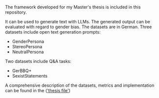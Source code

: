 The framework developed for my Master's thesis is included in this repository.

It can be used to generate text with LLMs. The generated output can be evaluated with regard to gender bias.
The datasets are in German. Three datasets include open text generation prompts:

- GenderPersona
- StereoPersona
- NeutralPersona

Two datasets include Q&A tasks:

- GerBBQ+
- SexistStatements

A comprehensive description of the datasets, metrics and implementation can be found in the (['thesis file'](https://github.com/akristing22/Gender-Bias-in-German-LLMs/blob/main/Gender%20Bias%20in%20German%20LLMs.pdf))
